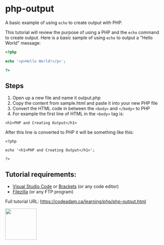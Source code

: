 # php-output
A basic example of using `echo` to create output with PHP. 

This tutorial will review the purpose of using a PHP and the `echo` command to create output. Here is a basic sample of using `echo` to output a "Hello World" message:

```php
<?php 

echo '<p>Hello World!</p>';

?>
```

## Steps

1. Open up a new file and name it output.php
2. Copy the content from sample.html and paste it into your new PHP file
3. Convert the HTML code in between the `<body>` and `</body>` to PHP
4. For example the first line of HTML in the `<body>` tag is:

```
<h1>PHP and Creating Output</h1>
```

After this line is converted to PHP it will be something like this:

```
<?php

echo '<h1>PHP and Creating Output</h1>';

?>
```

## Tutorial requirements:

* [Visual Studio Code](https://code.visualstudio.com/) or [Brackets](http://brackets.io/) (or any code editor)
* [Filezilla](https://filezilla-project.org/) (or any FTP program)

Full tutorial URL: https://codeadam.ca/learning/php/php-output.html

<a href="https://codeadam.ca">
<img src="https://codeadam.ca/images/code-block.png" width="100">
</a>
